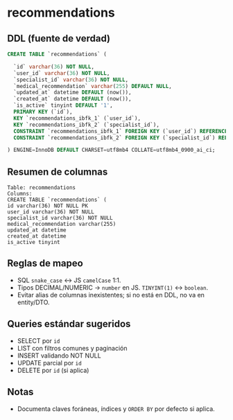 # recommendations

## DDL (fuente de verdad)
```sql
CREATE TABLE `recommendations` (

  `id` varchar(36) NOT NULL,
  `user_id` varchar(36) NOT NULL,
  `specialist_id` varchar(36) NOT NULL,
  `medical_recommendation` varchar(255) DEFAULT NULL,
  `updated_at` datetime DEFAULT (now()),
  `created_at` datetime DEFAULT (now()),
  `is_active` tinyint DEFAULT '1',
  PRIMARY KEY (`id`),
  KEY `recommendations_ibfk_1` (`user_id`),
  KEY `recommendations_ibfk_2` (`specialist_id`),
  CONSTRAINT `recommendations_ibfk_1` FOREIGN KEY (`user_id`) REFERENCES `users` (`id`),
  CONSTRAINT `recommendations_ibfk_2` FOREIGN KEY (`specialist_id`) REFERENCES `users` (`id`)

) ENGINE=InnoDB DEFAULT CHARSET=utf8mb4 COLLATE=utf8mb4_0900_ai_ci;
```

## Resumen de columnas
```
Table: recommendations
Columns:
CREATE TABLE `recommendations` (
id varchar(36) NOT NULL PK
user_id varchar(36) NOT NULL
specialist_id varchar(36) NOT NULL
medical_recommendation varchar(255)
updated_at datetime
created_at datetime
is_active tinyint
```

## Reglas de mapeo
- SQL `snake_case` ↔ JS `camelCase` 1:1.
- Tipos DECIMAL/NUMERIC → `number` en JS. `TINYINT(1)` ↔ `boolean`.
- Evitar alias de columnas inexistentes; si no está en DDL, no va en entity/DTO.

## Queries estándar sugeridos
- SELECT por `id`
- LIST con filtros comunes y paginación
- INSERT validando NOT NULL
- UPDATE parcial por `id`
- DELETE por `id` (si aplica)

## Notas
- Documenta claves foráneas, índices y `ORDER BY` por defecto si aplica.
